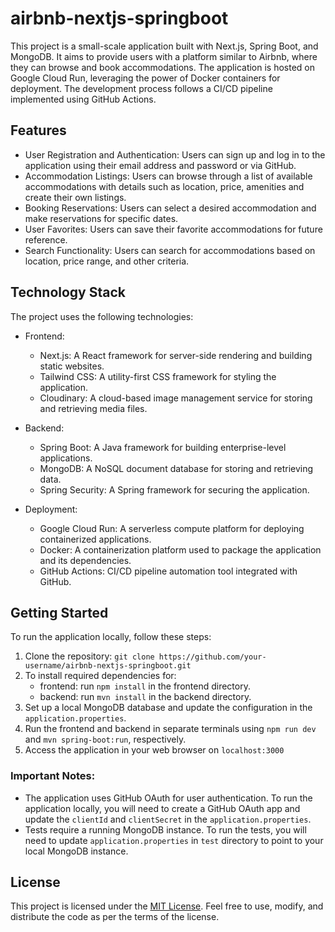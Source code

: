 # airbnb-nextjs-springboot
This project is a small-scale application built with Next.js, Spring Boot, and MongoDB. It aims to provide users with a platform similar to Airbnb, where they can browse and book accommodations. The application is hosted on Google Cloud Run, leveraging the power of Docker containers for deployment. The development process follows a CI/CD pipeline implemented using GitHub Actions.

## Features
- User Registration and Authentication: Users can sign up and log in to the application using their email address and password or via GitHub.
- Accommodation Listings: Users can browse through a list of available accommodations with details such as location, price, amenities and create their own listings.
- Booking Reservations: Users can select a desired accommodation and make reservations for specific dates.
- User Favorites: Users can save their favorite accommodations for future reference.
- Search Functionality: Users can search for accommodations based on location, price range, and other criteria.

## Technology Stack
The project uses the following technologies:

- Frontend:
  - Next.js: A React framework for server-side rendering and building static websites.
  - Tailwind CSS: A utility-first CSS framework for styling the application.
  - Cloudinary: A cloud-based image management service for storing and retrieving media files.
  
- Backend:
  - Spring Boot: A Java framework for building enterprise-level applications.
  - MongoDB: A NoSQL document database for storing and retrieving data.
  - Spring Security: A Spring framework for securing the application.

- Deployment:
  - Google Cloud Run: A serverless compute platform for deploying containerized applications.
  - Docker: A containerization platform used to package the application and its dependencies.
  - GitHub Actions: CI/CD pipeline automation tool integrated with GitHub.

## Getting Started
To run the application locally, follow these steps:

1. Clone the repository: `git clone https://github.com/your-username/airbnb-nextjs-springboot.git`
2. To install required dependencies for:
   - frontend: run `npm install` in the frontend directory.
   - backend: run `mvn install` in the backend directory.
3. Set up a local MongoDB database and update the configuration in the `application.properties`.
4. Run the frontend and backend in separate terminals using `npm run dev` and `mvn spring-boot:run`, respectively.
5. Access the application in your web browser on `localhost:3000`

### Important Notes:
- The application uses GitHub OAuth for user authentication. To run the application locally, you will need to create a GitHub OAuth app and update the `clientId` and `clientSecret` in the `application.properties`.
- Tests require a running MongoDB instance. To run the tests, you will need to update `application.properties` in `test` directory to point to your local MongoDB instance.

## License
This project is licensed under the [MIT License](https://opensource.org/licenses/MIT). Feel free to use, modify, and distribute the code as per the terms of the license.